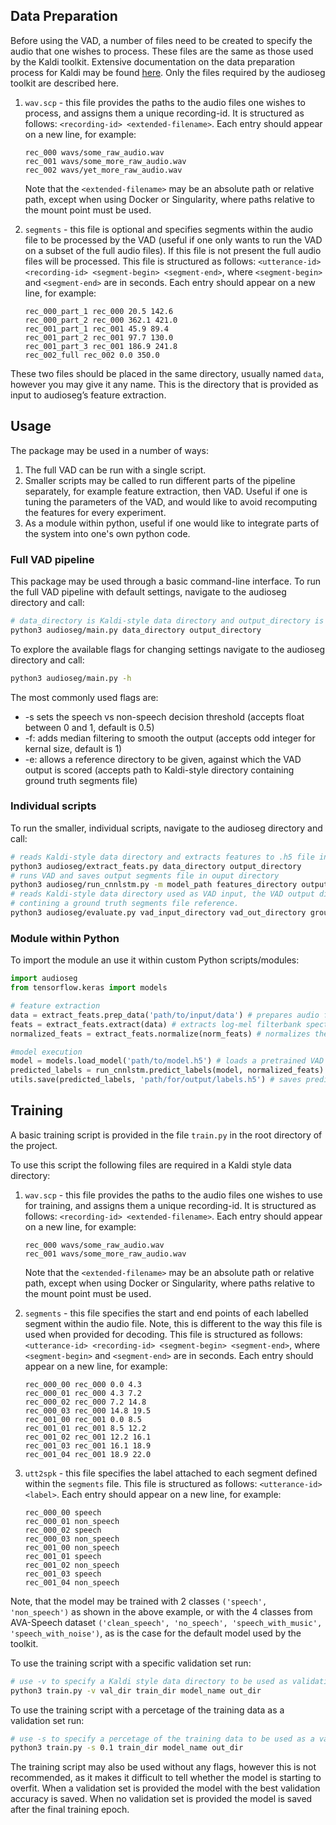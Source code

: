 

## Data Preparation
Before using the VAD, a number of files need to be created to specify the audio that one wishes to process. These files are the same as those used by the Kaldi toolkit. Extensive documentation on the data preparation process for Kaldi may be found [here](https://kaldi-asr.org/doc/data_prep.html). Only the files required by the audioseg toolkit are described here.

1. `wav.scp` - this file provides the paths to the audio files one wishes to process, and assigns them a unique recording-id. It is structured as follows:
    `<recording-id> <extended-filename>`. Each entry should appear on a new line, for example:
    ```
    rec_000 wavs/some_raw_audio.wav
    rec_001 wavs/some_more_raw_audio.wav
    rec_002 wavs/yet_more_raw_audio.wav
    ```
    Note that the `<extended-filename>` may be an absolute path or relative path, except when using Docker or Singularity, where paths relative to the mount point must be used.

2. `segments` - this file is optional and specifies segments within the audio file to be processed by the VAD (useful if one only wants to run the VAD on a subset of the full audio files). If this file is not present the full audio files will be processed. This file is structured as follows:
    `<utterance-id> <recording-id> <segment-begin> <segment-end>`, where `<segment-begin>` and `<segment-end>` are in seconds. Each entry should appear on a new line, for example:
    ```
    rec_000_part_1 rec_000 20.5 142.6
    rec_000_part_2 rec_000 362.1 421.0
    rec_001_part_1 rec_001 45.9 89.4
    rec_001_part_2 rec_001 97.7 130.0
    rec_001_part_3 rec_001 186.9 241.8
    rec_002_full rec_002 0.0 350.0
    ```

These two files should be placed in the same directory, usually named `data`, however you may give it any name. This is the directory that is provided as input to audioseg’s feature extraction.

## Usage
The package may be used in a number of ways:
1. The full VAD can be run with a single script.
2. Smaller scripts may be called to run different parts of the pipeline separately, for example feature extraction, then VAD. Useful if one is tuning the parameters of the VAD, and would like to avoid recomputing the features for every experiment.
3. As a module within python, useful if one would like to integrate parts of the system into one's own python code.

### Full VAD pipeline
This package may be used through a basic command-line interface. To run the full VAD pipeline with default settings, navigate to the audioseg directory and call:
```bash
# data_directory is Kaldi-style data directory and output_directory is destination for segments file 
python3 audioseg/main.py data_directory output_directory
```

To explore the available flags for changing settings navigate to the audioseg directory and call:
```bash
python3 audioseg/main.py -h
```
The most commonly used flags are:
* -s sets the speech vs non-speech decision threshold (accepts float between 0 and 1, default is 0.5)
* -f: adds median filtering to smooth the output (accepts odd integer for kernal size, default is 1)
* -e: allows a reference directory to be given, against which the VAD output is scored (accepts path to Kaldi-style directory containing ground truth segments file)

### Individual scripts
To run the smaller, individual scripts, navigate to the audioseg directory and call:
```bash
# reads Kaldi-style data directory and extracts features to .h5 file in output directory
python3 audioseg/extract_feats.py data_directory output_directory
# runs VAD and saves output segments file in ouput directory
python3 audioseg/run_cnnlstm.py -m model_path features_directory output_directory
# reads Kaldi-style data directory used as VAD input, the VAD output directory and a directory 
# contining a ground truth segments file reference. 
python3 audioseg/evaluate.py vad_input_directory vad_out_directory ground_truth_directory
```

### Module within Python
To import the module an use it within custom Python scripts/modules:
```python
import audioseg
from tensorflow.keras import models

# feature extraction
data = extract_feats.prep_data('path/to/input/data') # prepares audio from Kaldi-style data directory
feats = extract_feats.extract(data) # extracts log-mel filterbank spectrogram features
normalized_feats = extract_feats.normalize(norm_feats) # normalizes the features

#model execution
model = models.load_model('path/to/model.h5') # loads a pretrained VAD model
predicted_labels = run_cnnlstm.predict_labels(model, normalized_feats) # runs the VAD model on features
utils.save(predicted_labels, 'path/for/output/labels.h5') # saves predicted labels to .h5 file
```

## Training

A basic training script is provided in the file `train.py` in the root directory of the project. 

To use this script the following files are required in a Kaldi style data directory:

1. `wav.scp` - this file provides the paths to the audio files one wishes to use for training, and assigns them a unique recording-id. It is structured as follows:
    `<recording-id> <extended-filename>`. Each entry should appear on a new line, for example:
    ```
    rec_000 wavs/some_raw_audio.wav
    rec_001 wavs/some_more_raw_audio.wav
    ```
    Note that the `<extended-filename>` may be an absolute path or relative path, except when using Docker or Singularity, where paths relative to the mount point must be used.

2. `segments` - this file specifies the start and end points of each labelled segment within the audio file. Note, this is different to the way this file is used when provided for decoding. This file is structured as follows:
    `<utterance-id> <recording-id> <segment-begin> <segment-end>`, where `<segment-begin>` and `<segment-end>` are in seconds. Each entry should appear on a new line, for example:
    ```
    rec_000_00 rec_000 0.0 4.3
    rec_000_01 rec_000 4.3 7.2
    rec_000_02 rec_000 7.2 14.8
    rec_000_03 rec_000 14.8 19.5
    rec_001_00 rec_001 0.0 8.5
    rec_001_01 rec_001 8.5 12.2
    rec_001_02 rec_001 12.2 16.1
    rec_001_03 rec_001 16.1 18.9
    rec_001_04 rec_001 18.9 22.0
    ```

3. `utt2spk` - this file specifies the label attached to each segment defined within the `segments` file. This file is structured as follows:
    `<utterance-id> <label>`. Each entry should appear on a new line, for example:
    ```
    rec_000_00 speech
    rec_000_01 non_speech
    rec_000_02 speech
    rec_000_03 non_speech
    rec_001_00 non_speech
    rec_001_01 speech
    rec_001_02 non_speech
    rec_001_03 speech
    rec_001_04 non_speech
    ```

Note, that the model may be trained with 2 classes `('speech', 'non_speech')` as shown in the above example, or with the 4 classes from AVA-Speech dataset `('clean_speech', 'no_speech', 'speech_with_music', 'speech_with_noise')`, as is the case for the default model used by the toolkit.

To use the training script with a specific validation set run:
```bash
# use -v to specify a Kaldi style data directory to be used as validation set
python3 train.py -v val_dir train_dir model_name out_dir
```

To use the training script with a percetage of the training data as a validation set run:
```bash
# use -s to specify a percetage of the training data to be used as a validation set
python3 train.py -s 0.1 train_dir model_name out_dir
```

The training script may also be used without any flags, however this is not recommended, as it makes it difficult to tell whether the model is starting to overfit. When a validation set is provided the model with the best validation accuracy is saved. When no validation set is provided the model is saved after the final training epoch.
